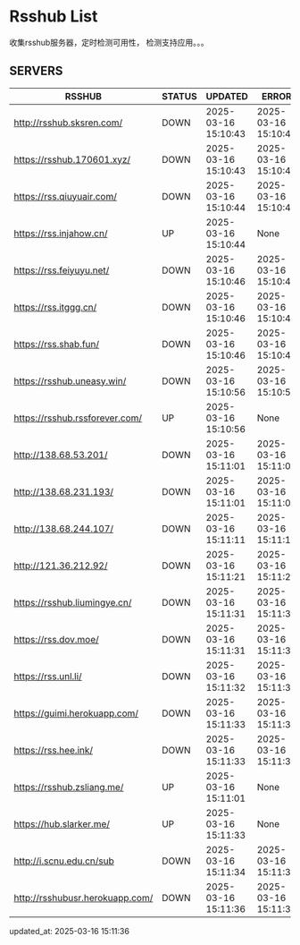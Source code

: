 # Rsshub List

收集rsshub服务器，定时检测可用性， 检测支持应用。。。


## SERVERS

|  RSSHUB   | STATUS  | UPDATED  | ERROR  | TWITTER |  
|  ----  | ----  | ----  | ----  | ---- |  
| http://rsshub.sksren.com/ | DOWN | 2025-03-16 15:10:43 | 2025-03-16 15:10:43 |  
| https://rsshub.170601.xyz/ | DOWN | 2025-03-16 15:10:43 | 2025-03-16 15:10:43 |  
| https://rss.qiuyuair.com/ | DOWN | 2025-03-16 15:10:44 | 2025-03-16 15:10:44 |  
| https://rss.injahow.cn/ | UP | 2025-03-16 15:10:44 | None ||  
| https://rss.feiyuyu.net/ | DOWN | 2025-03-16 15:10:46 | 2025-03-16 15:10:46 |  
| https://rss.itggg.cn/ | DOWN | 2025-03-16 15:10:46 | 2025-03-16 15:10:46 |  
| https://rss.shab.fun/ | DOWN | 2025-03-16 15:10:46 | 2025-03-16 15:10:46 |  
| https://rsshub.uneasy.win/ | DOWN | 2025-03-16 15:10:56 | 2025-03-16 15:10:56 |  
| https://rsshub.rssforever.com/ | UP | 2025-03-16 15:10:56 | None ||  
| http://138.68.53.201/ | DOWN | 2025-03-16 15:11:01 | 2025-03-16 15:11:01 |  
| http://138.68.231.193/ | DOWN | 2025-03-16 15:11:01 | 2025-03-16 15:11:01 |  
| http://138.68.244.107/ | DOWN | 2025-03-16 15:11:11 | 2025-03-16 15:11:11 |  
| http://121.36.212.92/ | DOWN | 2025-03-16 15:11:21 | 2025-03-16 15:11:21 |  
| https://rsshub.liumingye.cn/ | DOWN | 2025-03-16 15:11:31 | 2025-03-16 15:11:31 |  
| https://rss.dov.moe/ | DOWN | 2025-03-16 15:11:31 | 2025-03-16 15:11:31 |  
| https://rss.unl.li/ | DOWN | 2025-03-16 15:11:32 | 2025-03-16 15:11:32 |  
| https://guimi.herokuapp.com/ | DOWN | 2025-03-16 15:11:33 | 2025-03-16 15:11:33 |  
| https://rss.hee.ink/ | DOWN | 2025-03-16 15:11:33 | 2025-03-16 15:11:33 |  
| https://rsshub.zsliang.me/ | UP | 2025-03-16 15:11:01 | None |OK|  
| https://hub.slarker.me/ | UP | 2025-03-16 15:11:33 | None ||  
| http://i.scnu.edu.cn/sub | DOWN | 2025-03-16 15:11:34 | 2025-03-16 15:11:34 |  
| http://rsshubusr.herokuapp.com/ | DOWN | 2025-03-16 15:11:36 | 2025-03-16 15:11:36 |  
  

updated_at: 2025-03-16 15:11:36  
